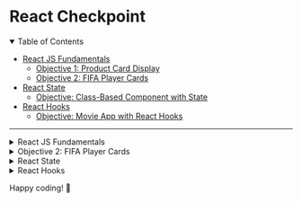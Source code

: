 # React Checkpoint

<details open>
  <summary>Table of Contents</summary>

- [React JS Fundamentals](#react-js-fundamentals)
  - [Objective 1: Product Card Display](#objective-1-product-card-display)
  - [Objective 2: FIFA Player Cards](#objective-2-fifa-player-cards)
- [React State](#react-state)
  - [Objective: Class-Based Component with State](#objective-class-based-component-with-state)
- [React Hooks](#react-hooks)
  - [Objective: Movie App with React Hooks](#objective-movie-app-with-react-hooks)
  
</details>

---
<details>
<summary>React JS Fundamentals</summary>

## Objective 1: Product Card Display

### Overview
In this checkpoint, we will use React components and JSX to create a product card application using structured data and components. This checkpoint will enhance your skills with React components, JSX, data props, and React Bootstrap for styling.

### Instructions

1. **Create a React Project**
   - Use `create-react-app` to create a new React project:
     ```bash
     npx create-react-app product-card
     ```
   - Navigate to your project directory:
     ```bash
     cd product-card
     ```

2. **Create the App Component**
   - Inside the `src` folder, create a file `App.js` if it doesn't already exist.
   - This will be your root component.

3. **Create a Product Data File**
   - Create a file named `product.js` in the `src` folder.
   - Define a JSON object with the following keys: `name`, `price`, `description`, and `image`.
     ```javascript
     // src/product.js
     const product = {
       name: "Wireless Headphones",
       price: "$99.99",
       description: "High-quality wireless headphones with noise-cancellation.",
       image: "https://via.placeholder.com/150" // Replace with any valid URL
     };

     export default product;
     ```

4. **Create Individual Components**
   - Create four files in the `src` folder:
     - `Name.js`
     - `Price.js`
     - `Description.js`
     - `Image.js`

   - Each file should contain a React component that displays the respective property from the product object.
     Example for `Name.js`:
     ```javascript
     // src/Name.js
     import React from 'react';
     import product from './product';

     const Name = () => {
       return <h2>{product.name}</h2>;
     };

     export default Name;
     ```
   - Follow a similar structure for `Price.js`, `Description.js`, and `Image.js`.

5. **Import and Use Components in App.js**
   - In `App.js`, import the components and create a product card using React Bootstrap:
     ```javascript
     // src/App.js
     import React from 'react';
     import Name from './Name';
     import Price from './Price';
     import Description from './Description';
     import Image from './Image';
     import 'bootstrap/dist/css/bootstrap.min.css';

     function App() {
       const firstName = "John"; // Replace with your name or keep it blank

       return (
         <div className="container mt-5">
           <div className="card" style={{ width: '18rem' }}>
             <Image />
             <div className="card-body">
               <Name />
               <Price />
               <Description />
             </div>
           </div>
           <p className="mt-3">
             {firstName ? `Hello, ${firstName}!` : 'Hello, there!'}
           </p>
           {firstName && <img src="https://via.placeholder.com/100" alt="Optional Image" />}
         </div>
       );
     }

     export default App;
     ```

### Hints
- Use `import` statements to bring your components into `App.js`.
- Use React Bootstrap classes like `card`, `card-body`, etc., for styling.
- Feel free to add more styling using inline styles or CSS classes.
</details>
<details>
<summary>Objective 2: FIFA Player Cards</summary>

### Overview
In this checkpoint, you will create a React app to display a list of FIFA player cards. This exercise will enhance your ability to work with arrays, components, props, and styling in React.

### Instructions

1. **Create a React Project**
   - Use `create-react-app` to create a new project:
     ```bash
     npx create-react-app fifa-players
     ```
   - Navigate to your project directory:
     ```bash
     cd fifa-players
     ```

2. **Create Player Data File**
   - Create a file named `players.js` in the `src` folder.
   - Define an array of objects, each representing a player with attributes: `name`, `team`, `nationality`, `jerseyNumber`, `age`, and `image`.
     ```javascript
     // src/players.js
     const players = [
       {
         name: "Player 1",
         team: "Team A",
         nationality: "Country A",
         jerseyNumber: 7,
         age: 27,
         image: "https://via.placeholder.com/150"
       },
       {
         name: "Player 2",
         team: "Team B",
         nationality: "Country B",
         jerseyNumber: 10,
         age: 30,
         image: "https://via.placeholder.com/150"
       },
       // Add more players as desired
     ];

     export default players;
     ```

3. **Create Player Component**
   - Create a file named `Player.js`:
     ```javascript
     // src/Player.js
     import React from 'react';
     import PropTypes from 'prop-types';
     import 'bootstrap/dist/css/bootstrap.min.css';

     const Player = ({ name, team, nationality, jerseyNumber, age, image }) => {
       const cardStyle = {
         margin: '10px',
         padding: '15px',
         textAlign: 'center',
       };

       return (
         <div className="card" style={{ width: '18rem', ...cardStyle }}>
           <img src={image} className="card-img-top" alt={name} />
           <div className="card-body">
             <h5 className="card-title">{name}</h5>
             <p className="card-text">
               Team: {team} <br />
               Nationality: {nationality} <br />
               Jersey Number: {jerseyNumber} <br />
               Age: {age}
             </p>
           </div>
         </div>
       );
     };

     Player.propTypes = {
       name: PropTypes.string.isRequired,
       team: PropTypes.string.isRequired,
       nationality: PropTypes.string.isRequired,
       jerseyNumber: PropTypes.number.isRequired,
       age: PropTypes.number.isRequired,
       image: PropTypes.string.isRequired,
     };

     Player.defaultProps = {
       name: 'Unknown Player',
       team: 'Unknown Team',
       nationality: 'Unknown',
       jerseyNumber: 0,
       age: 0,
       image: 'https://via.placeholder.com/150',
     };

     export default Player;
     ```

4. **Create PlayersList Component**
   - Create a file named `PlayersList.js`:
     ```javascript
     // src/PlayersList.js
     import React from 'react';
     import Player from './Player';
     import players from './players';

     const PlayersList = () => {
       return (
         <div className="d-flex flex-wrap justify-content-center">
           {players.map((player) => (
             <Player key={player.name} {...player} />
           ))}
         </div>
       );
     };

     export default PlayersList;
     ```

5. **Use PlayersList Component in App.js**
   - Import and render the `PlayersList` component in `App.js`:
     ```javascript
     // src/App.js
     import React from 'react';
     import PlayersList from './PlayersList';

     function App() {
       return (
         <div className="App">
           <h1 className="text-center">FIFA Players</h1>
           <PlayersList />
         </div>
       );
     }

     export default App;
     ```

### Hints
- Use `map` to iterate through the array of players and render a `Player` component for each player.
- Use the spread operator to pass props to the `Player` component.
- Add custom styling using inline styles for the `Player` component.
</details>

<details>
<summary>React State</summary>

## Objective: Class-Based Component with State

In this checkpoint, you will create your first class-based React component and implement state management within this component. Your goal is to build an application that displays a person's profile with details like `fullName`, `bio`, `imgSrc`, and `profession`. Additionally, you'll implement a button to toggle the visibility of this profile and show a field displaying the time elapsed since the component was mounted using React lifecycle methods.

## Prerequisites

Before you begin, ensure that you have:
- Node.js and npm installed.
- Basic knowledge of React and JavaScript.

## Project Setup Instructions

1. **Create a New React App**
   - Use the `create-react-app` command to set up a new project.
     ```bash
     npx create-react-app my-class-based-component
     cd my-class-based-component
     ```

2. **Transform `App.js` into a Class-Based Component**
   - Change the default `App` function component in `App.js` to a class-based component by extending `React.Component`.

3. **Implement State in the Class Component**
   - Create a state object within your class component with the following properties:
     ```jsx
     state = {
       person: {
         fullName: 'Your Full Name',
         bio: 'Short bio about the person',
         imgSrc: 'path/to/your/image.jpg',
         profession: 'Your Profession'
       },
       shows: false,
       mountedTime: 0 // To track elapsed time since component mount
     };
     ```

4. **Add a Button to Toggle Visibility**
   - Add a button in the render method to toggle the `shows` state when clicked.
   - When `shows` is `true`, display the person's profile. Otherwise, hide it.

5. **Display the Person's Profile Conditionally**
   - Use conditional rendering to display the person's information based on the value of `shows`.
   - Display the following fields:
     - Full Name
     - Bio
     - Image (use an `img` element)
     - Profession

6. **Show the Time Interval Since the Component Was Mounted**
   - Implement React lifecycle methods such as `componentDidMount` and `componentWillUnmount` to start and clear a timer using `setInterval`.
   - Display the elapsed time in seconds since the component was mounted.

## Hints

- **Class-Based Components**: Remember that class components extend `React.Component` and have access to lifecycle methods and `state`.
- **State Initialization**: You can initialize the state object in the constructor or directly within the class body.
- **Toggling Visibility**: Use the `setState` method to update the `shows` state when the button is clicked.
  ```jsx
  this.setState({ shows: !this.state.shows });
  ```
- **Lifecycle Methods**:
  - `componentDidMount` is a good place to start the timer using `setInterval`.
  - `componentWillUnmount` can be used to clear the timer when the component is unmounted.
- **Conditional Rendering**: Use a ternary operator or `&&` logical operator to conditionally render JSX elements based on the `shows` state.

## Example Project Structure

```bash
my-class-based-component/
├── README.md
├── node_modules
├── package.json
├── public
└── src
    ├── App.js
    ├── index.js
    └── index.css
```

---

## Additional Tips

- Use appropriate CSS classes to style your component for a better UI/UX.
- Ensure that you handle state updates correctly without directly mutating the state.
- For better accessibility, make sure the toggle button has a descriptive label.
</details>

<details>
<summary>React Hooks</summary>

## Objective: Movie App with React Hooks

In this checkpoint, your task is to create a simple movie app that allows users to showcase their favorite movies or TV shows. The app will utilize React hooks for state management and functional components. You'll also implement features to add new movies and filter movies based on their title and rating.

## Instructions

### Components to Create

1. **MovieCard**  
   This component will display the details of a single movie. Each movie card should show:
   - Title
   - Description
   - Poster (using `posterURL`)
   - Rating

2. **MovieList**  
   This component will:
   - Render a list of movies.
   - Take the list of movies as a prop and map through it to display each movie using the `MovieCard` component.

3. **Filter**  
   This component will allow the user to:
   - Filter movies by their title.
   - Filter movies by their rating.
   - It will take input values (title and rating) and pass them to a function that filters the movie list in the `MovieList` component.

### Features to Implement

- **Add a New Movie**  
  Create a form or input fields that allow users to add a new movie with the following attributes:
  - Title
  - Description
  - Poster URL
  - Rating

- **Filtering Movies**  
  Allow the user to filter movies based on:
  - **Title:** Filter should be case-insensitive and partial matches should be considered.
  - **Rating:** Filter should show movies with ratings greater than or equal to the selected rating.

## Project Setup Instructions

### 1. Create a New React App

- If you haven't already, set up a new React project:
  ```bash
  npx create-react-app movie-app
  cd movie-app
  ```
  
### 2. Create Components

- Create the necessary components (`MovieCard`, `MovieList`, `Filter`) inside the `src` folder.

### 3. Use React Hooks

- Use **React hooks** (`useState`, `useEffect`, etc.) to manage component state and handle user interactions.

## Hints

### State Management

- **State for Movies:** Use `useState` to create a state variable that holds an array of movie objects.
  ```jsx
  const [movies, setMovies] = useState([
    // Example movie object
    {
      title: "Example Movie",
      description: "An example movie description.",
      posterURL: "https://example.com/poster.jpg",
      rating: 5
    }
  ]);
  ```
  
- **Adding a New Movie:** You can create a function that updates the `movies` state with a new movie object. Consider using an input form and `onChange`/`onSubmit` handlers.

### Filtering Movies

- **Filter by Title:** Create a state variable for the filter input and use it to conditionally render the movie list based on the input value.
- **Filter by Rating:** Similarly, use a state variable for rating input and display movies that match the criteria.

### Conditional Rendering

- Make sure to use conditional rendering to display messages like "No movies found" when the filtered list is empty.

### CSS Styling

- Add styles to make your app visually appealing using CSS or any library of your choice (e.g., Tailwind CSS, Bootstrap).

### Example Project Structure

```bash
movie-app/
├── README.md
├── node_modules
├── package.json
├── public
└── src
    ├── App.js
    ├── components
    │   ├── MovieCard.js
    │   ├── MovieList.js
    │   └── Filter.js
    ├── index.js
    └── App.css
```

## Criteria for Evaluation

- **Respect of the Guidelines:** Ensure that you follow the project instructions.
- **Use of Hooks:** Proper usage of React hooks like `useState` and `useEffect`.
- **Filtering Functionality:** The filtering by title and rating should work as expected.
- **Adding Movies:** Users should be able to add new movies using a form or input fields.

## Additional Tips

- **Reusable Components:** Consider making `MovieCard` a reusable component that can be used in different contexts if needed.
- **Performance Optimization:** Avoid unnecessary re-renders by using memoization techniques if applicable.
- **Accessibility:** Make sure to add appropriate `aria` labels and handle keyboard interactions for better accessibility.
</details>

Happy coding! 🚀
